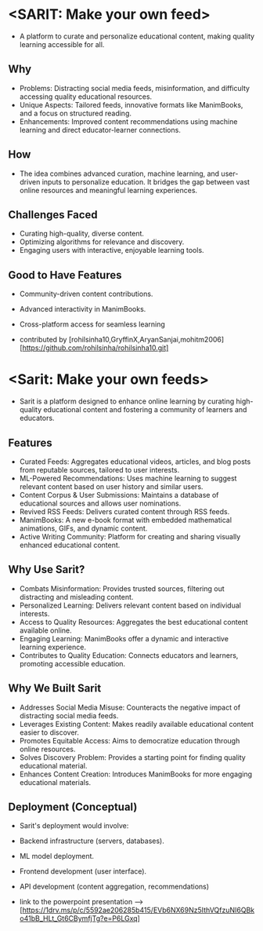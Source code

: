 # <SARIT: Make your own feed>
- A platform to curate and personalize educational content, making quality learning accessible for all.

## Why
- Problems: Distracting social media feeds, misinformation, and difficulty accessing quality educational resources.
- Unique Aspects: Tailored feeds, innovative formats like ManimBooks, and a focus on structured reading.
- Enhancements: Improved content recommendations using machine learning and direct educator-learner connections.


## How
- The idea combines advanced curation, machine learning, and user-driven inputs to personalize education. It bridges the gap 
  between vast online resources and meaningful learning experiences.

## Challenges Faced
- Curating high-quality, diverse content.
- Optimizing algorithms for relevance and discovery.
- Engaging users with interactive, enjoyable learning tools.


## Good to Have Features
- Community-driven content contributions.
- Advanced interactivity in ManimBooks.
- Cross-platform access for seamless learning

- contributed by [rohilsinha10,GryffinX,AryanSanjai,mohitm2006][https://github.com/rohilsinha/rohilsinha10.git]





# <Sarit: Make your own feeds>


- Sarit is a platform designed to enhance online learning by curating high-quality educational content and fostering a community of learners and educators.

## Features
- Curated Feeds: Aggregates educational videos, articles, and blog posts from reputable sources, tailored to user interests.
- ML-Powered Recommendations: Uses machine learning to suggest relevant content based on user history and similar users.
- Content Corpus & User Submissions: Maintains a database of educational sources and allows user nominations.
- Revived RSS Feeds: Delivers curated content through RSS feeds.
- ManimBooks: A new e-book format with embedded mathematical animations, GIFs, and dynamic content.
- Active Writing Community: Platform for creating and sharing visually enhanced educational content.


## Why Use Sarit?
- Combats Misinformation: Provides trusted sources, filtering out distracting and misleading content.
- Personalized Learning: Delivers relevant content based on individual interests.
- Access to Quality Resources: Aggregates the best educational content available online.
- Engaging Learning: ManimBooks offer a dynamic and interactive learning experience.
- Contributes to Quality Education: Connects educators and learners, promoting accessible education.


## Why We Built Sarit
- Addresses Social Media Misuse: Counteracts the negative impact of distracting social media feeds.
- Leverages Existing Content: Makes readily available educational content easier to discover.
- Promotes Equitable Access: Aims to democratize education through online resources.
- Solves Discovery Problem: Provides a starting point for finding quality educational material.
- Enhances Content Creation: Introduces ManimBooks for more engaging educational materials.


## Deployment (Conceptual)
- Sarit's deployment would involve:
- Backend infrastructure (servers, databases).
- ML model deployment.
- Frontend development (user interface).
- API development (content aggregation, recommendations)

- link to the powerpoint presentation --> [https://1drv.ms/p/c/5592ae206285b415/EVb6NX69Nz5IthVQfzuNI6QBko41bB_HLt_Gt6CBymfjTg?e=P6LGxq]
